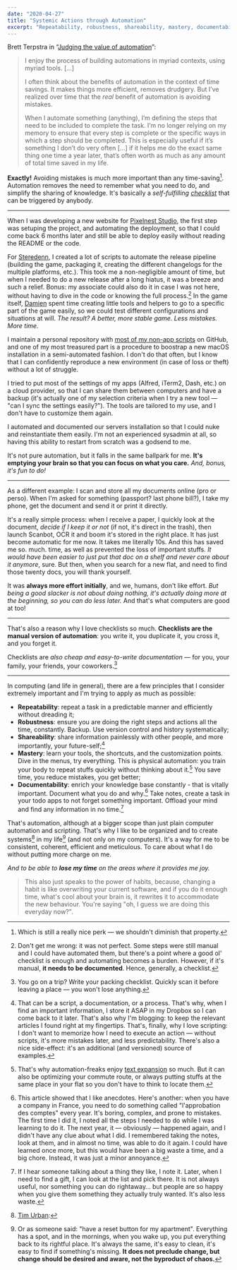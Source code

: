 ```yaml
---
date: "2020-04-27"
title: "Systemic Actions through Automation"
excerpt: "Repeatability, robustness, shareability, mastery, documentability. That's automation, although at a bigger scope than just plain computer automation and scripting. That's why I like to be organized and to create systems in my life. It's a way for me to be consistent, coherent, efficient and meticulous. To care about what I do without putting more charge on me."
---
```


Brett Terpstra in “[Judging the value of automation][article]”:

> I enjoy the process of building automations in myriad contexts, using myriad tools. […]
>
> I often think about the benefits of automation in the context of time savings. It makes things more efficient, removes drudgery. But I’ve realized over time that the _real_ benefit of automation is avoiding mistakes.
>
> When I automate something (anything), I’m defining the steps that need to be included to complete the task. I’m no longer relying on my memory to ensure that every step is complete or the specific ways in which a step should be completed. This is especially useful if it’s something I don’t do very often […] if it helps me do the exact same thing one time a year later, that’s often worth as much as any amount of total time saved in my life.

**Exactly!** Avoiding mistakes is much more important than any time-saving[^1]. Automation removes the need to remember what you need to do, and simplify the sharing of knowledge. It's basically a _self-fulfilling [checklist][book]_ that can be triggered by anybody.

---

When I was developing a new website for [Pixelnest Studio](https://pixelnest.io/), the first step was setuping the project, and automating the deployment, so that I could come back 6 months later and still be able to deploy easily without reading the README or the code.

For [Steredenn](http://steredenn.pixelnest.io), I created a lot of scripts to automate the release pipeline (building the game, packaging it, creating the different changelogs for the multiple platforms, etc.). This took me a non-negligible amount of time, but when I needed to do a new release after a long hiatus, it was a breeze and such a relief. Bonus: my associate could also do it in case I was not here, without having to dive in the code or knowing the full process.[^2] In the game itself, [Damien](https://dmayance.com/) spent time creating little tools and helpers to go to a specific part of the game easily, so we could test different configurations and situations at will. _The result? A better, more stable game. Less mistakes. More time._

I maintain a personal repository with [most of my non-app scripts](https://github.com/solarsailer/dotfiles/) on GitHub, and one of my most treasured part is a procedure to boostrap a new macOS installation in a semi-automated fashion. I don't do that often, but I know that I can confidently reproduce a new environment (in case of loss or theft) without a lot of struggle.

I tried to put most of the settings of my apps (Alfred, iTerm2, Dash, etc.) on a cloud provider, so that I can share them between computers and have a backup (it's actually one of my selection criteria when I try a new tool — "can I sync the settings easily?"). The tools are tailored to my use, and I don't have to customize them again.

I automated and documented our servers installation so that I could nuke and reinstantiate them easily. I'm not an experienced sysadmin at all, so having this ability to restart from scratch was a godsend to me.

It's not pure automation, but it falls in the same ballpark for me. **It's emptying your brain so that you can focus on what you care.** _And, bonus, it's fun to do!_

---

As a different example: I scan and store all my documents online (pro or perso). When I'm asked for something (passport? last phone bill?), I take my phone, get the document and send it or print it directly.

It's a really simple process: when I receive a paper, I quickly look at the document, _decide if I keep it or not_ (if not, it's direct in the trash), then launch Scanbot, OCR it and boom it's stored in the right place. It has just become automatic for me now. It takes me literally 10s. And this has saved me so. much. time, as well as prevented the loss of important stuffs. _It would have been easier to just put that doc on a shelf and never care about it anymore_, sure. But then, when you search for a new flat, and need to find those twenty docs, you will thank yourself.

It was **always more effort initially**, and we, humans, don't like effort. _But being a good slacker is not about doing nothing, it's actually doing more at the beginning, so you can do less later._ And that's what computers are good at too!

---

That's also a reason why I love checklists so much. **Checklists are the manual version of automation**: you write it, you duplicate it, you cross it, and you forget it.

Checklists are _also cheap and easy-to-write documentation_ — for you, your family, your friends, your coworkers.[^3]

---

In computing (and life in general), there are a few principles that I consider extremely important and I'm trying to apply as much as possible:

- **Repeatability**: repeat a task in a predictable manner and efficiently without dreading it;
- **Robustness**: ensure you are doing the right steps and actions all the time, constantly. Backup. Use version control and history systematically;
- **Shareability**: share information painlessly with other people, and more importantly, your future-self;[^4]
- **Mastery**: learn your tools, the shortcuts, and the customization points. Dive in the menus, try everything. This is physical automation: you train your body to repeat stuffs quickly without thinking about it.[^5] You save time, you reduce mistakes, you get better;
- **Documentability**: enrich your knowledge base constantly - that is vitally important. Document what you do and why.[^6] Take notes, create a task in your todo apps to not forget something important. Offload your mind and find any information in no time.[^7]

That's automation, although at a bigger scope than just plain computer automation and scripting. That's why I like to be organized and to create systems[^8] in my life[^9] (and not only on my computers). It's a way for me to be consistent, coherent, efficient and meticulous. To care about what I do without putting more charge on me.

_And to be able to **lose my time** on the areas where it provides me joy._


[article]: https://brettterpstra.com/2020/03/16/judging-the-value-of-automation/
[book]: http://atulgawande.com/book/the-checklist-manifesto/

[^1]: Which is still a really nice perk — we shouldn't diminish that property.
[^2]: Don't get me wrong: it was not perfect. Some steps were still manual and I could have automated them, but there's a point where a good ol' checklist is enough and automating becomes a burden. However, if it's manual, **it needs to be documented**. Hence, generally, a checklist.
[^3]: You go on a trip? Write your packing checklist. Quickly scan it before leaving a place — you won't lose anything.
[^4]: That can be a script, a documentation, or a process. That's why, when I find an important information, I store it ASAP in my Dropbox so I can come back to it later. That's also why I'm blogging: to keep the relevant articles I found right at my fingertips. That's, finally, why I love scripting: I don't want to memorize how I need to execute an action — without scripts, it's more mistakes later, and less predictability. There's also a nice side-effect: it's an additional (and versioned) source of examples.
[^5]: That's why automation-freaks enjoy [text expansion](https://textexpander.com/) so much. But it can also be optimizing your commute route, or always putting stuffs at the same place in your flat so you don't have to think to locate them.
[^6]: This article showed that I like anecdotes. Here's another: when you have a company in France, you need to do something called "l'approbation des comptes" every year. It's boring, complex, and prone to mistakes. The first time I did it, I noted all the steps I needed to do while I was learning to do it. The next year, it — obviously — happened again, and I didn't have any clue about what I did. I remembered taking the notes, look at them, and in almost no time, was able to do it again. I could have learned once more, but this would have been a big waste a time, and a big chore. Instead, it was just a minor annoyance.
[^7]: If I hear someone talking about a thing they like, I note it. Later, when I need to find a gift, I can look at the list and pick there. It is not always useful, nor something you can do rightaway… but people are so happy when you give them something they actually truly wanted. It's also less waste.
[^8]: [Tim Urban](https://youtu.be/lIW5jBrrsS0?t=857):
  > This also just speaks to the power of habits, because, changing a habit is like overwriting your current software, and if you do it enough time, what's cool about your brain is, it rewrites it to accommodate the new behaviour. You're saying "oh, I guess we are doing this everyday now?".
[^9]: Or as someone said: "have a reset button for my apartment". Everything has a spot, and in the mornings, when you wake up, you put everything back to its rightful place. It's always the same, it's easy to clean, it's easy to find if something's missing. **It does not preclude change, but change should be desired and aware, not the byproduct of chaos.**
